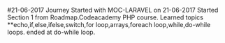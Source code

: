 #21-06-2017
Journey Started with MOC-LARAVEL on 21-06-2017
Started Section 1 from Roadmap.Codeacademy PHP course.
Learned topics **echo,if,else,ifelse,switch,for loop,arrays,foreach loop,while,do-while loops.
ended at do-while loop.
